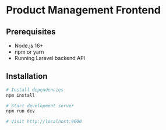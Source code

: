 # Product Management Frontend

## Prerequisites

- Node.js 16+
- npm or yarn
- Running Laravel backend API

## Installation

```bash
# Install dependencies
npm install

# Start development server
npm run dev

# Visit http://localhost:9000